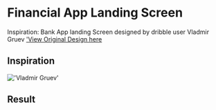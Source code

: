 # Financial App Landing Screen

Inspiration: Bank App landing Screen designed by dribble user Vladmir Gruev ['View Original Design here](https://dribbble.com/shots/11477231/attachments/3095022?mode=media) 
## Inspiration
!['Vladmir Gruev'](https://cdn.dribbble.com/users/774375/screenshots/11477231/media/fa3e92b2413f9a6295189a84e72972f0.png)

## Result
